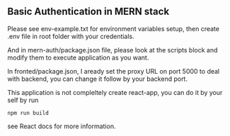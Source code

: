 ## Basic Authentication in MERN stack

Please see env-example.txt for environment variables setup, then create .env file in root folder with your credentials.

And in mern-auth/package.json file, please look at the scripts block and modify them to execute application as you want.

In fronted/package.json, I aready set the proxy URL on port 5000 to deal with backend, you can change it follow by your backend port.

This application is not compleltely create react-app, you can do it by your self by run

```
npm run build
```

see React docs for more information.
